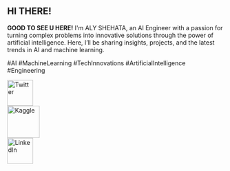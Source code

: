 ## **HI THERE!**
**GOOD TO SEE U HERE!**
I'm ALY SHEHATA, an AI Engineer with a passion for turning complex problems into innovative solutions through the power of artificial intelligence. Here, I’ll be sharing insights, projects, and the latest trends in AI and machine learning.

#AI #MachineLearning #TechInnovations #ArtificialIntelligence #Engineering

<div>
  <a href="https://x.com/Aly__Hassan__">
    <img src="https://res.cloudinary.com/ddqdqrrgt/image/upload/v1720014514/X.png" alt="Twitter" width="60"/>
  </a>
</div>
<div>
  <a href="https://www.kaggle.com/alyhassanshehata">
    <img src="https://res.cloudinary.com/ddqdqrrgt/image/upload/v1719505295/Kaggle.png" alt="Kaggle" width="75"/>
  </a>
</div>
<div>
  <a href="https://www.linkedin.com/in/aly-hassan-0b35601b8/">
    <img src="https://res.cloudinary.com/ddqdqrrgt/image/upload/v1719505004/Kaggle.png" alt="LinkedIn" width="60"/>
  </a>
</div>
